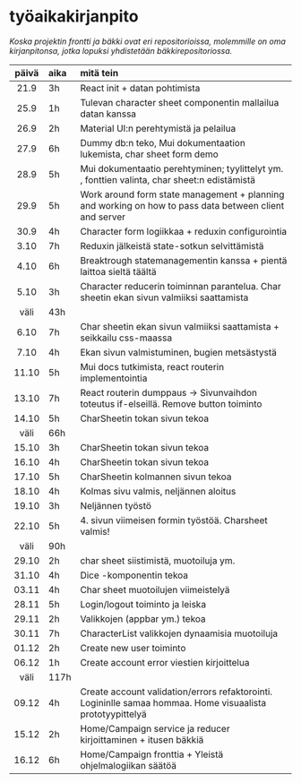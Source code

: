 # työaikakirjanpito

*Koska projektin frontti ja bäkki ovat eri repositorioissa, molemmille on oma kirjanpitonsa, jotka lopuksi yhdistetään bäkkirepositoriossa.*

| päivä | aika | mitä tein  |
| :----:|:-----| :-----|
| 21.9 | 3h | React init + datan pohtimista |
| 25.9 | 1h | Tulevan character sheet componentin mallailua datan kanssa |
| 26.9 | 2h | Material UI:n perehtymistä ja pelailua |
| 27.9 | 6h | Dummy db:n teko, Mui dokumentaation lukemista, char sheet form demo |
| 28.9 | 5h | Mui dokumentaatio perehtyminen; tyylittelyt ym. , fonttien valinta, char sheet:n edistämistä |
| 29.9 | 5h | Work around form state management + planning and working on how to pass data between client and server |
| 30.9 | 4h | Character form logiikkaa + reduxin configurointia |
| 3.10 | 7h | Reduxin jälkeistä state-sotkun selvittämistä |
| 4.10 | 6h | Breaktrough statemanagementin kanssa + pientä laittoa sieltä täältä |
| 5.10 | 3h | Character reducerin toiminnan parantelua. Char sheetin ekan sivun valmiiksi saattamista |
| väli | 43h |  |
| 6.10 | 7h | Char sheetin ekan sivun valmiiksi saattamista + seikkailu css-maassa |
| 7.10 | 4h | Ekan sivun valmistuminen, bugien metsästystä |
| 11.10 | 5h | Mui docs tutkimista, react routerin implementointia |
| 13.10 | 7h | React routerin dumppaus -> Sivunvaihdon toteutus if-elseillä. Remove button toiminto |
| 14.10 | 5h | CharSheetin tokan sivun tekoa |
| väli | 66h |  |
| 15.10 | 3h | CharSheetin tokan sivun tekoa |
| 16.10 | 4h | CharSheetin tokan sivun tekoa |
| 17.10 | 5h | CharSheetin kolmannen sivun tekoa |
| 18.10 | 4h | Kolmas sivu valmis, neljännen aloitus|
| 19.10 | 3h | Neljännen työstö|
| 22.10 | 5h | 4. sivun viimeisen formin työstöä. Charsheet valmis! |
| väli | 90h | |
| 29.10 | 2h | char sheet siistimistä, muotoiluja ym. |
| 31.10 | 4h | Dice -komponentin tekoa |
| 03.11 | 4h | Char sheet muotoilujen viimeistelyä |
| 28.11 | 5h | Login/logout toiminto ja leiska |
| 29.11 | 2h | Valikkojen (appbar ym.) tekoa |
| 30.11 | 7h | CharacterList valikkojen dynaamisia muotoiluja |
| 01.12 | 2h | Create new user toiminto |
| 06.12 | 1h | Create account error viestien kirjoittelua |
| väli | 117h | 
| 09.12 | 4h | Create account validation/errors refaktorointi. Logininlle samaa hommaa. Home visuaalista prototyypittelyä |
| 15.12 | 2h | Home/Campaign service ja reducer kirjoittaminen + itusen bäkkiä |
| 16.12 | 6h | Home/Campaign fronttia + Yleistä ohjelmalogiikan säätöä |